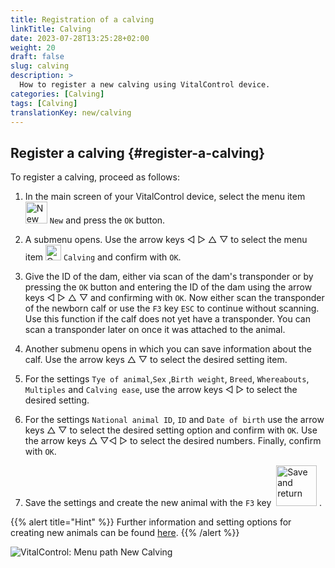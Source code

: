 ```yaml
---
title: Registration of a calving
linkTitle: Calving
date: 2023-07-28T13:25:28+02:00
weight: 20
draft: false
slug: calving
description: >
  How to register a new calving using VitalControl device.
categories: [Calving]
tags: [Calving]
translationKey: new/calving
---
```

## Register a calving {#register-a-calving}

To register a calving, proceed as follows:

1. In the main screen of your VitalControl device, select the menu item <img src="/icons/main/new-animal.svg" width="35" align="bottom" alt="New animal" /> `New` and press the `OK` button.

2. A submenu opens. Use the arrow keys ◁ ▷ △ ▽ to select the menu item <img src="/icons/actions/calving.svg" width="25" align="bottom" alt="Calving" /> `Calving` and confirm with `OK`.

3. Give the ID of the dam, either via scan of the dam's transponder or by pressing the `OK` button and entering the ID of the dam using the arrow keys ◁ ▷ △ ▽ and confirming with `OK`. Now either scan the transponder of the newborn calf or use the `F3` key `ESC` to continue without scanning. Use this function if the calf does not yet have a transponder. You can scan a transponder later on once it was attached to the animal.

4. Another submenu opens in which you can save information about the calf. Use the arrow keys △ ▽ to select the desired setting item.

5. For the settings `Tye of animal`,`Sex` ,`Birth weight`, `Breed`, `Whereabouts`, `Multiples` and `Calving ease`, use the arrow keys ◁ ▷ to select the desired setting.

6. For the settings `National animal ID`, `ID` and `Date of birth` use the arrow keys △ ▽ to select the desired setting option and confirm with `OK`. Use the arrow keys △ ▽◁ ▷ to select the desired numbers. Finally, confirm with `OK`.

7. Save the settings and create the new animal with the `F3` key &nbsp;<img src="/icons/footer/save_exit.svg" width="65" align="bottom" alt="Save and return" />&nbsp;.

{{% alert title="Hint" %}}
Further information and setting options for creating new animals can be found [here](../../settings/animal-registration/).
{{% /alert %}}

   ![VitalControl: Menu path New Calving](../images/calving.png "Register a calving")
